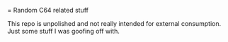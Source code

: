 
= Random C64 related stuff

This repo is unpolished and not really intended for external consumption. Just some stuff I was
goofing off with.

